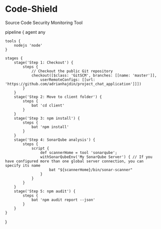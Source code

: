 # Code-Shield
Source Code Security Monitoring Tool


pipeline {
    agent any
    
    tools {
        nodejs 'node'
    }

    stages {
        stage('Step 1: Checkout') {
            steps {
                // Checkout the public Git repository
                checkout([$class: 'GitSCM', branches: [[name: 'master']], 
                    userRemoteConfigs: [[url: 'https://github.com/adrianhajdin/project_chat_application']]])
            }
        }
        stage('Step 2: Move to client folder') {
            steps {
                bat 'cd client'
            }
        }
        stage('Step 3: npm install') {
            steps {
                bat 'npm install'
            }
        }
        stage('Step 4: SonarQube analysis') {
            steps {
                script {
                    def scannerHome = tool 'sonarqube';
                    withSonarQubeEnv('My SonarQube Server') { // If you have configured more than one global server connection, you can specify its name
                        bat "${scannerHome}/bin/sonar-scanner"
                    }
                }
            }
        }
        stage('Step 5: npm audit') {
            steps {
                bat 'npm audit report --json'
            }
        }
    }
}
